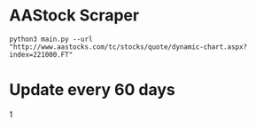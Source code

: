 # AAStock Scraper
```
python3 main.py --url "http://www.aastocks.com/tc/stocks/quote/dynamic-chart.aspx?index=221000.FT"
```

# Update every 60 days
1